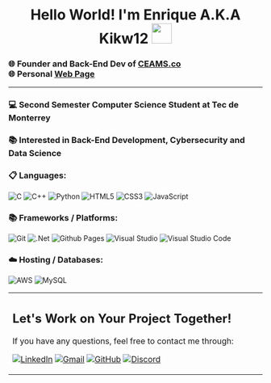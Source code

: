 <h1 align="center"> Hello World! I'm Enrique A.K.A Kikw12 <img src="https://tenor.com/es-419/view/xbox-xbox-one-microsoft-gif-20744844](https://media.tenor.com/S6hx6qhPisQAAAAi/xbox-xbox-one.gif" width="40px" height='40px'> </h1>

<h3 align="left"> 

  🌐 Founder and Back-End Dev of [CEAMS.co](https://ceams.co)
  <br> 
  🌐 Personal [Web Page](https://enriqueayalame.co/)
</h3>

---

<h3 align="left">💻 Second Semester Computer Science Student at Tec de Monterrey</h3>
<p align="left">

<h3 align="left">📚 Interested in Back-End Development, Cybersecurity and Data Science</h3>
<p align="left">

<h3 align="left">📋 Languages:</h3>
<p align="left">

![C](https://img.shields.io/badge/c-%2300599C.svg?style=for-the-badge&logo=c&logoColor=white)
![C++](https://img.shields.io/badge/c++-%2300599C.svg?style=for-the-badge&logo=c%2B%2B&logoColor=white)
![Python](https://img.shields.io/badge/python-3670A0?style=for-the-badge&logo=python&logoColor=ffdd54)
![HTML5](https://img.shields.io/badge/html5-%23E34F26.svg?style=for-the-badge&logo=html5&logoColor=white)
![CSS3](https://img.shields.io/badge/css3-%231572B6.svg?style=for-the-badge&logo=css3&logoColor=white)
![JavaScript](https://img.shields.io/badge/javascript-%23323330.svg?style=for-the-badge&logo=javascript&logoColor=%23F7DF1E)

<h3 align="left">📚 Frameworks / Platforms:</h3>
<p align="left">

![Git](https://img.shields.io/badge/git-%23F05033.svg?style=for-the-badge&logo=bootstrapt&logoColor=white)
![.Net](https://img.shields.io/badge/.NET-5C2D91?style=for-the-badge&logo=.net&logoColor=white)
![Github Pages](https://img.shields.io/badge/github%20pages-121013?style=for-the-badge&logo=github&logoColor=white)
![Visual Studio](https://img.shields.io/badge/Visual%20Studio-5C2D91.svg?style=for-the-badge&logo=visual-studio&logoColor=white)
![Visual Studio Code](https://img.shields.io/badge/Visual%20Studio%20Code-0078d7.svg?style=for-the-badge&logo=visual-studio-code&logoColor=white)

<h3 align="left">☁️ Hosting / Databases:</h3>
<p align="left">

![AWS](https://img.shields.io/badge/AWS-%23FF9900.svg?style=for-the-badge&logo=amazon-aws&logoColor=white)
![MySQL](https://img.shields.io/badge/mysql-4479A1.svg?style=for-the-badge&logo=mysql&logoColor=white)



<table style="border: none">
  <tr>
  <td width="50%" valign="top">

## Let's Work on Your Project Together!

If you have any questions, feel free to contact me through:

[![LinkedIn](https://img.shields.io/badge/linkedin-%230077B5.svg?style=for-the-badge&logo=linkedin&logoColor=white)](https://www.linkedin.com/in/enrique-ayala-zapata/)
[![Gmail](https://img.shields.io/badge/Gmail-D14836?style=for-the-badge&logo=gmail&logoColor=white)](mailto:ayala.zapata.juan.enrique123@gmail.com)
[![GitHub](https://img.shields.io/badge/github-%23121011.svg?style=for-the-badge&logo=github&logoColor=white)](https://github.com/KIKW12)
[![Discord](https://img.shields.io/badge/Discord-%235865F2.svg?style=for-the-badge&logo=discord&logoColor=white)](https://discord.gg/sQZssEg33C)
  </td>
  </tr>
</table>

